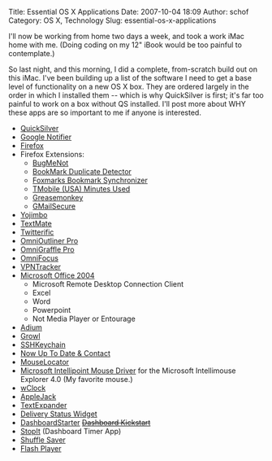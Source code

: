 Title: Essential OS X Applications
Date: 2007-10-04 18:09
Author: schof
Category: OS X, Technology
Slug: essential-os-x-applications

I'll now be working from home two days a week, and took a work iMac home
with me. (Doing coding on my 12" iBook would be too painful to
contemplate.)

So last night, and this morning, I did a complete, from-scratch build
out on this iMac. I've been building up a list of the software I need to
get a base level of functionality on a new OS X box. They are ordered
largely in the order in which I installed them -- which is why
QuickSilver is first; it's far too painful to work on a box without QS
installed. I'll post more about WHY these apps are so important to me if
anyone is interested.

-   [QuickSilver](http://qsapp.com/)
-   [Google
    Notifier](http://toolbar.google.com/gmail-helper/notifier_mac.html)
-   [Firefox](http://www.mozilla.com/firefox/)
-   Firefox Extensions:
    -   [BugMeNot](http://www.bugmenot.com/)
    -   [BookMark Duplicate
        Detector](https://addons.mozilla.org/en-US/firefox/addon/bookmark-duplicate-detector/)
    -   [Foxmarks Bookmark Synchronizer](https://www.xmarks.com/)
    -   [TMobile (USA) Minutes Used](http://optimize-it.blogspot.com/)
    -   [Greasemonkey](https://addons.mozilla.org/en-US/firefox/addon/748)
    -   [GMailSecure](http://userscripts.org/scripts/show/1404)
-   [Yojimbo](http://www.barebones.com/products/yojimbo/)
-   [TextMate](http://www.macromates.com)
-   [Twitterific](http://iconfactory.com/software/twitterrific)
-   [OmniOutliner
    Pro](http://www.omnigroup.com/applications/omnioutliner/)
-   [OmniGraffle
    Pro](http://www.omnigroup.com/applications/omnigraffle/)
-   [OmniFocus](http://www.omnigroup.com/applications/omnifocus/)
-   [VPNTracker](http://www.equinux.com/us/products/vpntracker/index.html)
-   [Microsoft Office 2004](https://www.microsoft.com/mac/products)
    -   Microsoft Remote Desktop Connection Client
    -   Excel
    -   Word
    -   Powerpoint
    -   Not Media Player or Entourage
-   [Adium](http://www.adiumx.com/)
-   [Growl](http://growl.info/)
-   [SSHKeychain](http://www.sshkeychain.org/)
-   [Now Up To Date &
    Contact](https://en.wikipedia.org/wiki/Now_Software)
-   [MouseLocator](http://www.2point5fish.com/)
-   [Microsoft Intellipoint Mouse
    Driver](http://www.microsoft.com/hardware/mouseandkeyboard/DownloadResult.aspx?prod=m_ime40&os=mac_mk&lang=en&driverVersion=IntelliPoint%206.22%20For%20Mac)
    for the Microsoft Intellimouse Explorer 4.0 (My favorite mouse.)
-   [wClock](http://www.macupdate.com/info.php/id/13297)
-   [AppleJack](http://applejack.sourceforge.net/)
-   [TextExpander](http://www.smileonmymac.com/textexpander/)
-   [Delivery Status
    Widget](http://mikepiontek.com/software/mac/delivery-status.html)
-   [DashboardStarter](http://www.bronsonbeta.com/) <span
    style="text-decoration:line-through;">[Dashboard
    Kickstart](http://www.alwintroost.nl/content/widgets/dashboardkickstart.xml)</span>
-   [StopIt](http://www.metabang.com/widgets/stop-it/index.html)
    (Dashboard Timer App)
-   [Shuffle
    Saver](http://homepage.mac.com/holtmann/eidac/software/shuffelsaver/shufflesaver.html)
-   [Flash
    Player](http://www.adobe.com/shockwave/download/download.cgi?P1_Prod_Version=ShockwaveFlash)

